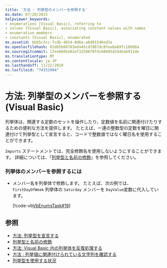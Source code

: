 ```yaml
---
title: '方法 : 列挙型のメンバーを参照する'
ms.date: 07/20/2015
helpviewer_keywords:
- enumerations [Visual Basic], referring to
- values [Visual Basic], associating constant values with names
- enumeration members
- constants [Visual Basic], enumerated
ms.assetid: bbb5c3cc-7cdb-4814-8d6a-a6d91546ed1e
ms.openlocfilehash: 01db5b84783eda45cd7867dc8fea8a69fc18b98a
ms.sourcegitcommit: 17ee6605e01ef32506f8fdc686954244ba6911de
ms.translationtype: MT
ms.contentlocale: ja-JP
ms.lasthandoff: 11/22/2019
ms.locfileid: "74353994"
---
```

# <a name="how-to-refer-to-an-enumeration-member-visual-basic"></a>方法: 列挙型のメンバーを参照する (Visual Basic)
列挙体は、関連する定数のセットを操作したり、定数値を名前に関連付けたりするための便利な方法を提供します。 たとえば、一連の整数型の定数を曜日に関連付けて列挙型として宣言すると、コードで整数値ではなく曜日名を使用することができます。  
  
 `Imports` ステートメントでは、完全修飾名を使用しないようにすることができます。 詳細については、「[列挙型と名前の修飾](../../../../visual-basic/programming-guide/language-features/constants-enums/enumerations-and-name-qualification.md)」を参照してください。  
  
### <a name="to-refer-to-an-enumeration-member"></a>列挙体のメンバーを参照するには  
  
- メンバー名を列挙体で修飾します。 たとえば、次の例では、`FirstDayOfWeek` 列挙体の `Saturday` メンバーを `DayValue`変数に代入しています。  
  
     [!code-vb[VbEnumsTask#19](~/samples/snippets/visualbasic/VS_Snippets_VBCSharp/VbEnumsTask/VB/Class2.vb#19)]  
  
## <a name="see-also"></a>参照

- [方法: 列挙型を宣言する](../../../../visual-basic/programming-guide/language-features/constants-enums/how-to-declare-enumerations.md)
- [列挙型と名前の修飾](../../../../visual-basic/programming-guide/language-features/constants-enums/enumerations-and-name-qualification.md)
- [方法: Visual Basic 内の列挙体を反復処理する](../../../../visual-basic/programming-guide/language-features/constants-enums/how-to-iterate-through-an-enumeration.md)
- [方法 : 列挙値に関連付けられている文字列を確認する](../../../../visual-basic/programming-guide/language-features/constants-enums/how-to-determine-the-string-associated-with-an-enumeration-value.md)
- [列挙型を使用する状況](../../../../visual-basic/programming-guide/language-features/constants-enums/when-to-use-an-enumeration.md)
